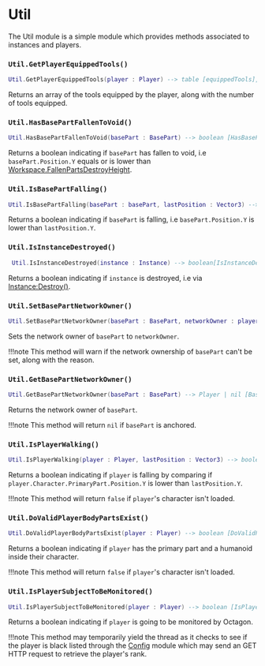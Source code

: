 # Util

The Util module is a simple module which provides methods associated to instances and players.

### `Util.GetPlayerEquippedTools()`

```lua
Util.GetPlayerEquippedTools(player : Player) --> table [equippedTools], number [equippedToolCount]
```

Returns an array of the tools equipped by the player, along with the number of tools equipped.

### `Util.HasBasePartFallenToVoid()`

```lua
Util.HasBasePartFallenToVoid(basePart : BasePart) --> boolean [HasBasePartFallenToVoid]
```

Returns a boolean indicating if `basePart` has fallen to void, i.e `basePart.Position.Y` equals or is lower than [Workspace.FallenPartsDestroyHeight](https://developer.roblox.com/en-us/api-reference/property/Workspace/FallenPartsDestroyHeight).

### `Util.IsBasePartFalling()`

```lua
Util.IsBasePartFalling(basePart : basePart, lastPosition : Vector3) --> boolean[IsBasePartFalling]
```

Returns a boolean indicating if `basePart` is falling, i.e `basePart.Position.Y` is lower than `lastPosition.Y`.

### `Util.IsInstanceDestroyed()`

```lua
 Util.IsInstanceDestroyed(instance : Instance) --> boolean[IsInstanceDestroyed]
```

Returns a boolean indicating if `instance` is destroyed, i.e via [Instance:Destroy()](https://developer.roblox.com/en-us/api-reference/function/Instance/Destroy).

### `Util.SetBasePartNetworkOwner()`

```lua
Util.SetBasePartNetworkOwner(basePart : BasePart, networkOwner : player | nil) --> nil []
```

Sets the network owner of `basePart` to `networkOwner`. 

!!!note
    This method will warn if the network ownership of `basePart` can't be set, along with the reason.

### `Util.GetBasePartNetworkOwner()`    

```lua
Util.GetBasePartNetworkOwner(basePart : BasePart) --> Player | nil [BasePartNetworkOwner]
```

Returns the network owner of `basePart`.

!!!note
    This method will return `nil` if `basePart` is anchored.

### `Util.IsPlayerWalking()`

```lua
Util.IsPlayerWalking(player : Player, lastPosition : Vector3) --> boolean [IsPlayerWalking]
```

Returns a boolean indicating if `player` is falling by comparing if `player.Character.PrimaryPart.Position.Y` is lower than `lastPosition.Y`.

!!!note
    This method will return `false` if `player`'s character isn't loaded.

### `Util.DoValidPlayerBodyPartsExist()`

```lua
Util.DoValidPlayerBodyPartsExist(player : Player) --> boolean [DoValidPlayerBodyPartsExist]
```

Returns a boolean indicating if `player` has the primary part and a humanoid inside their character.

!!!note
    This method will return `false` if `player`'s character isn't loaded.

### `Util.IsPlayerSubjectToBeMonitored()`
```lua
Util.IsPlayerSubjectToBeMonitored(player : Player) --> boolean [IsPlayerSubjectToBeMonitored]
```

Returns a boolean indicating if `player` is going to be monitored by Octagon.

!!!note
    This method may temporarily yield the thread as it checks to see if the player is black listed through the [Config](https://github.com/SilentsReplacement/Octagon/blob/main/src/Octagon/Server/Config.lua) module which may send an GET HTTP request to retrieve the player's rank.